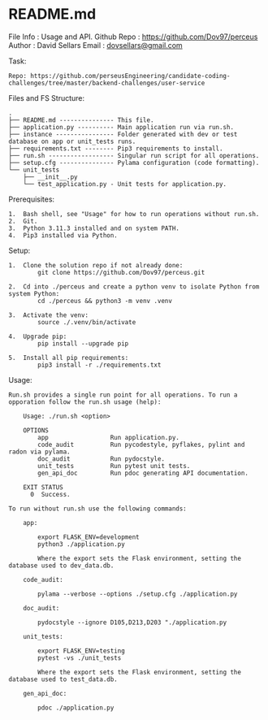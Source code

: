 # README.md
File Info   : Usage and API.
Github Repo : https://github.com/Dov97/perceus
Author      : David Sellars
Email       : dovsellars@gmail.com


Task:

    Repo: https://github.com/perseusEngineering/candidate-coding-challenges/tree/master/backend-challenges/user-service


Files and FS Structure:

    .
    ├── README.md --------------- This file.
    ├── application.py ---------- Main application run via run.sh.
    ├── instance ---------------- Folder generated with dev or test database on app or unit_tests runs.
    ├── requirements.txt -------- Pip3 requirements to install.
    ├── run.sh ------------------ Singular run script for all operations.
    ├── setup.cfg --------------- Pylama configuration (code formatting).
    └── unit_tests
        ├── __init__.py
        └── test_application.py - Unit tests for application.py.


Prerequisites:

    1.  Bash shell, see "Usage" for how to run operations without run.sh.
    2.  Git.
    3.  Python 3.11.3 installed and on system PATH.
    4.  Pip3 installed via Python.


Setup:

    1.  Clone the solution repo if not already done:
            git clone https://github.com/Dov97/perceus.git

    2.  Cd into ./perceus and create a python venv to isolate Python from system Python:
            cd ./perceus && python3 -m venv .venv

    3.  Activate the venv:
            source ./.venv/bin/activate

    4.  Upgrade pip:
            pip install --upgrade pip

    5.  Install all pip requirements:
            pip3 install -r ./requirements.txt


Usage:

    Run.sh provides a single run point for all operations. To run a opporation follow the run.sh usage (help):

        Usage: ./run.sh <option>

        OPTIONS
            app                 Run application.py.
            code_audit          Run pycodestyle, pyflakes, pylint and radon via pylama.
            doc_audit           Run pydocstyle.
            unit_tests          Run pytest unit tests.
            gen_api_doc         Run pdoc generating API documentation.

        EXIT STATUS
          0  Success.

    To run without run.sh use the following commands:

        app:

            export FLASK_ENV=development
            python3 ./application.py

            Where the export sets the Flask environment, setting the database used to dev_data.db.

        code_audit:

            pylama --verbose --options ./setup.cfg ./application.py

        doc_audit:

            pydocstyle --ignore D105,D213,D203 "./application.py

        unit_tests:

            export FLASK_ENV=testing
            pytest -vs ./unit_tests

            Where the export sets the Flask environment, setting the database used to test_data.db.

        gen_api_doc:

            pdoc ./application.py

